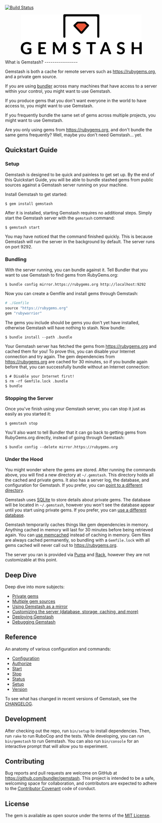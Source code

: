 <!--Automatically generated by Pandoc -->
[![Build Status](https://travis-ci.org/bundler/gemstash.svg?branch=master)](https://travis-ci.org/bundler/gemstash)

<p align="center"><img src="gemstash.png" /></p>
What is Gemstash?
-----------------

Gemstash is both a cache for remote servers such as https://rubygems.org, and a private gem source.

If you are using [bundler](http://bundler.io/) across many machines that have access to a server within your control, you might want to use Gemstash.

If you produce gems that you don't want everyone in the world to have access to, you might want to use Gemstash.

If you frequently bundle the same set of gems across multiple projects, you might want to use Gemstash.

Are you only using gems from https://rubygems.org, and don't bundle the same gems frequently? Well, maybe you don't need Gemstash... yet.

Quickstart Guide
----------------

### Setup

Gemstash is designed to be quick and painless to get set up. By the end of this Quickstart Guide, you will be able to bundle stashed gems from public sources against a Gemstash server running on your machine.

Install Gemstash to get started:

    $ gem install gemstash

After it is installed, starting Gemstash requires no additional steps. Simply start the Gemstash server with the `gemstash` command:

    $ gemstash start

You may have noticed that the command finished quickly. This is because Gemstash will run the server in the background by default. The server runs on port 9292.

### Bundling

With the server running, you can bundle against it. Tell Bundler that you want to use Gemstash to find gems from RubyGems.org:

    $ bundle config mirror.https://rubygems.org http://localhost:9292

Now you can create a Gemfile and install gems through Gemstash:

``` ruby
# ./Gemfile
source "https://rubygems.org"
gem "rubywarrior"
```

The gems you include should be gems you don't yet have installed, otherwise Gemstash will have nothing to stash. Now bundle:

    $ bundle install --path .bundle

Your Gemstash server has fetched the gems from https://rubygems.org and cached them for you! To prove this, you can disable your Internet connection and try again. The gem dependencies from https://rubygems.org are cached for 30 minutes, so if you bundle again before that, you can successfully bundle without an Internet connection:

    $ # Disable your Internet first!
    $ rm -rf Gemfile.lock .bundle
    $ bundle

### Stopping the Server

Once you've finish using your Gemstash server, you can stop it just as easily as you started it:

    $ gemstash stop

You'll also want to tell Bundler that it can go back to getting gems from RubyGems.org directly, instead of going through Gemstash:

    $ bundle config --delete mirror.https://rubygems.org

### Under the Hood

You might wonder where the gems are stored. After running the commands above, you will find a new directory at `~/.gemstash`. This directory holds all the cached and private gems. It also has a server log, the database, and configuration for Gemstash. If you prefer, you can [point to a different directory](doc/gemstash-customize.7.md#files).

Gemstash uses [SQLite](https://www.sqlite.org/) to store details about private gems. The database will be located in `~/.gemstash`, however you won't see the database appear until you start using private gems. If you prefer, you can [use a different database](doc/gemstash-customize.7.md#database).

Gemstash temporarily caches things like gem dependencies in memory. Anything cached in memory will last for 30 minutes before being retrieved again. You can [use memcached](doc/gemstash-customize.7.md#cache) instead of caching in memory. Gem files are always cached permanently, so bundling with a `Gemfile.lock` with all gems cached will never call out to https://rubygems.org.

The server you ran is provided via [Puma](http://puma.io/) and [Rack](http://rack.github.io/), however they are not customizable at this point.

Deep Dive
---------

Deep dive into more subjects:

-   [Private gems](doc/gemstash-private-gems.7.md)
-   [Multiple gem sources](doc/gemstash-multiple-sources.7.md)
-   [Using Gemstash as a mirror](doc/gemstash-mirror.7.md)
-   [Customizing the server (database, storage, caching, and more)](doc/gemstash-customize.7.md)
-   [Deploying Gemstash](doc/gemstash-deploy.7.md)
-   [Debugging Gemstash](doc/gemstash-debugging.7.md)

Reference
---------

An anatomy of various configuration and commands:

-   [Configuration](doc/gemstash-configuration.5.md)
-   [Authorize](doc/gemstash-authorize.1.md)
-   [Start](doc/gemstash-start.1.md)
-   [Stop](doc/gemstash-stop.1.md)
-   [Status](doc/gemstash-status.1.md)
-   [Setup](doc/gemstash-setup.1.md)
-   [Version](doc/gemstash-version.1.md)

To see what has changed in recent versions of Gemstash, see the [CHANGELOG](https://github.com/bundler/gemstash/blob/master/CHANGELOG.md).

Development
-----------

After checking out the repo, run `bin/setup` to install dependencies. Then, run `rake` to run RuboCop and the tests. While developing, you can run `bin/gemstash` to run Gemstash. You can also run `bin/console` for an interactive prompt that will allow you to experiment.

Contributing
------------

Bug reports and pull requests are welcome on GitHub at https://github.com/bundler/gemstash. This project is intended to be a safe, welcoming space for collaboration, and contributors are expected to adhere to the [Contributor Covenant](https://github.com/bundler/gemstash/blob/master/CODE_OF_CONDUCT.md) code of conduct.

License
-------

The gem is available as open source under the terms of the [MIT License](http://opensource.org/licenses/MIT).
